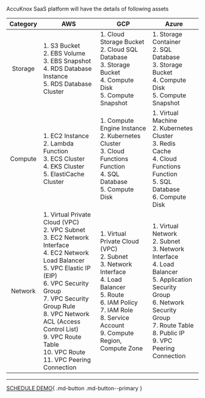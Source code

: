 
AccuKnox SaaS platform will have the details of following assets

| Category | AWS | GCP | Azure |
|:--------:|-----|-----|-------|
| Storage | 1. S3 Bucket<br>2. EBS Volume<br>3. EBS Snapshot<br>4. RDS Database Instance<br>5. RDS Database Cluster | 1. Cloud Storage Bucket<br>2. Cloud SQL Database<br>3. Storage Bucket<br>4. Compute Disk<br>5. Compute Snapshot | 1. Storage Container<br>2. SQL Database<br>3. Storage Bucket<br>4. Compute Disk<br>5. Compute Snapshot |
| Compute | 1. EC2 Instance<br>2. Lambda Function<br>3. ECS Cluster<br>4. EKS Cluster<br>5. ElastiCache Cluster | 1. Compute Engine Instance<br>2. Kubernetes Cluster<br>3. Cloud Functions Function<br>4. SQL Database<br>5. Compute Disk | 1. Virtual Machine<br>2. Kubernetes Cluster<br>3. Redis Cache<br>4. Cloud Functions Function<br>5. SQL Database<br>6. Compute Disk |
| Network | 1. Virtual Private Cloud (VPC)<br>2. VPC Subnet<br>3. EC2 Network Interface<br>4. EC2 Network Load Balancer<br>5. VPC Elastic IP (EIP)<br>6. VPC Security Group<br>7. VPC Security Group Rule<br>8. VPC Network ACL (Access Control List)<br>9. VPC Route Table<br>10. VPC Route<br>11. VPC Peering Connection | 1. Virtual Private Cloud (VPC)<br>2. Subnet<br>3. Network Interface<br>4. Load Balancer<br>5. Route<br>6. IAM Policy<br>7. IAM Role<br>8. Service Account<br>9. Compute Region, Compute Zone | 1. Virtual Network<br>2. Subnet<br>3. Network Interface<br>4. Load Balancer<br>5. Application Security Group<br>6. Network Security Group<br>7. Route Table<br>8. Public IP<br>9. VPC Peering Connection |


<!--Made use of https://www.tablesgenerator.com/markdown_tables for generating the table :)-->

- - - 
[SCHEDULE DEMO](https://www.accuknox.com/contact-us){ .md-button .md-button--primary }